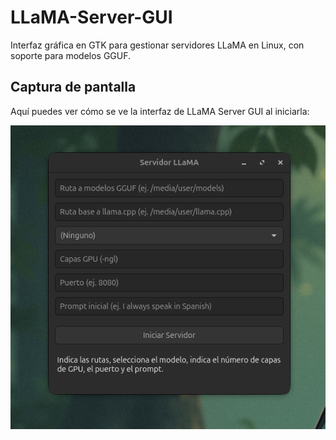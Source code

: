 # LLaMA-Server-GUI

Interfaz gráfica en GTK para gestionar servidores LLaMA en Linux, con soporte para modelos GGUF.

## Captura de pantalla
Aquí puedes ver cómo se ve la interfaz de LLaMA Server GUI al iniciarla:

<div align="center">
  <img src="assets/screenshot.png" alt="Captura de pantalla de LLaMA Server GUI">
</div>
